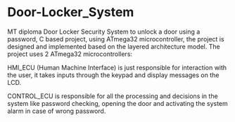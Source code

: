 # Door-Locker_System
MT diploma Door Locker Security System to unlock a door using a password, C based project, using ATmega32 microcontroller, the project is designed and implemented based on the layered architecture model.
The project uses 2 ATmega32 microcontrollers:

HMI_ECU (Human Machine Interface) is just responsible for interaction with the user, it takes inputs through the keypad and display messages on the LCD.

CONTROL_ECU is responsible for all the processing and decisions in the system like password checking, opening the door and activating the system alarm in case of wrong password.
